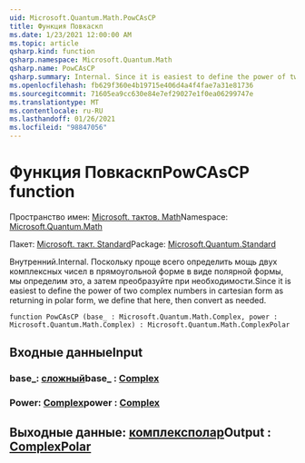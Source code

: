 ```yaml
---
uid: Microsoft.Quantum.Math.PowCAsCP
title: Функция Повкаскп
ms.date: 1/23/2021 12:00:00 AM
ms.topic: article
qsharp.kind: function
qsharp.namespace: Microsoft.Quantum.Math
qsharp.name: PowCAsCP
qsharp.summary: Internal. Since it is easiest to define the power of two complex numbers in cartesian form as returning in polar form, we define that here, then convert as needed.
ms.openlocfilehash: fb629f360e4b19715e406d4a4f4fae7a31e81736
ms.sourcegitcommit: 71605ea9cc630e84e7ef29027e1f0ea06299747e
ms.translationtype: MT
ms.contentlocale: ru-RU
ms.lasthandoff: 01/26/2021
ms.locfileid: "98847056"
---
```

# <a name="powcascp-function"></a><span data-ttu-id="46e4a-102">Функция Повкаскп</span><span class="sxs-lookup"><span data-stu-id="46e4a-102">PowCAsCP function</span></span>

<span data-ttu-id="46e4a-103">Пространство имен: [Microsoft. тактов. Math](xref:Microsoft.Quantum.Math)</span><span class="sxs-lookup"><span data-stu-id="46e4a-103">Namespace: [Microsoft.Quantum.Math](xref:Microsoft.Quantum.Math)</span></span>

<span data-ttu-id="46e4a-104">Пакет: [Microsoft. такт. Standard](https://nuget.org/packages/Microsoft.Quantum.Standard)</span><span class="sxs-lookup"><span data-stu-id="46e4a-104">Package: [Microsoft.Quantum.Standard](https://nuget.org/packages/Microsoft.Quantum.Standard)</span></span>


<span data-ttu-id="46e4a-105">Внутренний.</span><span class="sxs-lookup"><span data-stu-id="46e4a-105">Internal.</span></span> <span data-ttu-id="46e4a-106">Поскольку проще всего определить мощь двух комплексных чисел в прямоугольной форме в виде полярной формы, мы определим это, а затем преобразуйте при необходимости.</span><span class="sxs-lookup"><span data-stu-id="46e4a-106">Since it is easiest to define the power of two complex numbers in cartesian form as returning in polar form, we define that here, then convert as needed.</span></span>

```qsharp
function PowCAsCP (base_ : Microsoft.Quantum.Math.Complex, power : Microsoft.Quantum.Math.Complex) : Microsoft.Quantum.Math.ComplexPolar
```


## <a name="input"></a><span data-ttu-id="46e4a-107">Входные данные</span><span class="sxs-lookup"><span data-stu-id="46e4a-107">Input</span></span>

### <a name="base_--complex"></a><span data-ttu-id="46e4a-108">base_: [сложный](xref:Microsoft.Quantum.Math.Complex)</span><span class="sxs-lookup"><span data-stu-id="46e4a-108">base_ : [Complex](xref:Microsoft.Quantum.Math.Complex)</span></span>




### <a name="power--complex"></a><span data-ttu-id="46e4a-109">Power: [Complex](xref:Microsoft.Quantum.Math.Complex)</span><span class="sxs-lookup"><span data-stu-id="46e4a-109">power : [Complex](xref:Microsoft.Quantum.Math.Complex)</span></span>





## <a name="output--complexpolar"></a><span data-ttu-id="46e4a-110">Выходные данные: [комплексполар](xref:Microsoft.Quantum.Math.ComplexPolar)</span><span class="sxs-lookup"><span data-stu-id="46e4a-110">Output : [ComplexPolar](xref:Microsoft.Quantum.Math.ComplexPolar)</span></span>

